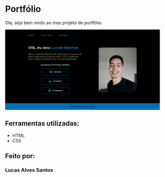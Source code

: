 # Portfólio 
Ola, seja bem vindo ao meu projeto de portfólio.

![image](https://github.com/lucasalvesz01/portfolio/blob/main/assets/portfolioimgnew.png)

## Ferramentas utilizadas:
* HTML
* CSS

## Feito por:
### Lucas Alves Santos
